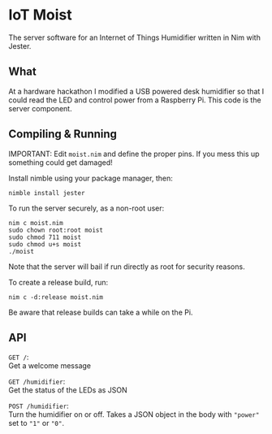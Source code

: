 # IoT Moist

The server software for an Internet of Things Humidifier written in Nim with
Jester.

## What

At a hardware hackathon I modified a USB powered desk humidifier so that I could
read the LED and control power from a Raspberry Pi. This code is the server
component.

## Compiling & Running

IMPORTANT: Edit `moist.nim` and define the proper pins. If you mess this up
something could get damaged!

Install nimble using your package manager, then:

```
nimble install jester
```

To run the server securely, as a non-root user:

```
nim c moist.nim
sudo chown root:root moist
sudo chmod 711 moist
sudo chmod u+s moist
./moist
```

Note that the server will bail if run directly as root for security reasons.

To create a release build, run:

```
nim c -d:release moist.nim
```

Be aware that release builds can take a while on the Pi.

## API

`GET /`:  
Get a welcome message

`GET /humidifier`:  
Get the status of the LEDs as JSON

`POST /humidifier`:  
Turn the humidifier on or off. Takes a JSON object in the body with `"power"`
set to `"1"` or `"0"`.
